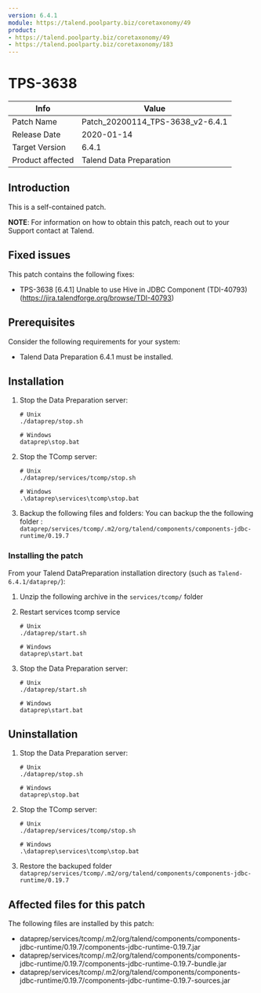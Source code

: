 ```yaml
---
version: 6.4.1
module: https://talend.poolparty.biz/coretaxonomy/49
product:
- https://talend.poolparty.biz/coretaxonomy/49
- https://talend.poolparty.biz/coretaxonomy/183
---
```


# TPS-3638 <!-- mandatory -->

| Info             | Value |
| ---------------- | ---------------- |
| Patch Name       | Patch\_20200114\_TPS-3638\_v2-6.4.1 |
| Release Date     | 2020-01-14 |
| Target Version   | 6.4.1 |
| Product affected | Talend Data Preparation |

## Introduction <!-- mandatory -->

This is a self-contained patch.

**NOTE**: For information on how to obtain this patch, reach out to your Support contact at Talend.

## Fixed issues <!-- mandatory -->

This patch contains the following fixes:

- TPS-3638 [6.4.1] Unable to use Hive in JDBC Component (TDI-40793) (https://jira.talendforge.org/browse/TDI-40793)

## Prerequisites <!-- mandatory -->

Consider the following requirements for your system:

- Talend Data Preparation 6.4.1 must be installed.


## Installation <!-- mandatory -->

1. Stop the Data Preparation server:

    ```
    # Unix 
    ./dataprep/stop.sh

    # Windows
    dataprep\stop.bat
    ```

2. Stop the TComp server:

    ```
    # Unix 
    ./dataprep/services/tcomp/stop.sh

    # Windows
    .\dataprep\services\tcomp\stop.bat
    ```
	
5. Backup the following files and folders:
    You can backup the the following folder : `dataprep/services/tcomp/.m2/org/talend/components/components-jdbc-runtime/0.19.7`

### Installing the patch <!-- if applicable -->
From your Talend DataPreparation installation directory (such as `Talend-6.4.1/dataprep/`):
1. Unzip the following archive in the `services/tcomp/` folder

2. Restart services tcomp service

    ```
    # Unix 
    ./dataprep/start.sh

    # Windows
    dataprep\start.bat
    ```
3. Stop the Data Preparation server:

    ```
    # Unix 
    ./dataprep/start.sh

    # Windows
    dataprep\start.bat
    ```

## Uninstallation <!-- if applicable -->

1. Stop the Data Preparation server:

    ```
    # Unix 
    ./dataprep/stop.sh

    # Windows
    dataprep\stop.bat
    ```

2. Stop the TComp server:

    ```
    # Unix 
    ./dataprep/services/tcomp/stop.sh

    # Windows
    .\dataprep\services\tcomp\stop.bat
    ```

3. Restore the backuped folder `dataprep/services/tcomp/.m2/org/talend/components/components-jdbc-runtime/0.19.7`

## Affected files for this patch <!-- if applicable -->

The following files are installed by this patch:

- dataprep/services/tcomp/.m2/org/talend/components/components-jdbc-runtime/0.19.7/components-jdbc-runtime-0.19.7.jar
- dataprep/services/tcomp/.m2/org/talend/components/components-jdbc-runtime/0.19.7/components-jdbc-runtime-0.19.7-bundle.jar
- dataprep/services/tcomp/.m2/org/talend/components/components-jdbc-runtime/0.19.7/components-jdbc-runtime-0.19.7-sources.jar
